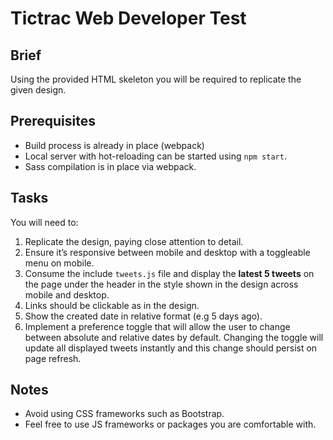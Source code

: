 # Tictrac Web Developer Test

## Brief

Using the provided HTML skeleton you will be required to replicate the given design.

## Prerequisites

- Build process is already in place (webpack)
- Local server with hot-reloading can be started using `npm start`.
- Sass compilation is in place via webpack.

## Tasks

You will need to:

1. Replicate the design, paying close attention to detail.
2. Ensure it’s responsive between mobile and desktop with a toggleable menu on mobile.
3. Consume the include `tweets.js` file and display the **latest 5 tweets** on the page under the header in the style shown in the design across mobile and desktop.
4. Links should be clickable as in the design.
5. Show the created date in relative format (e.g 5 days ago).
6. Implement a preference toggle that will allow the user to change between absolute and relative dates by default. Changing the toggle will update all displayed tweets instantly and this change should persist on page refresh.

## Notes

- Avoid using CSS frameworks such as Bootstrap.
- Feel free to use JS frameworks or packages you are comfortable with.
